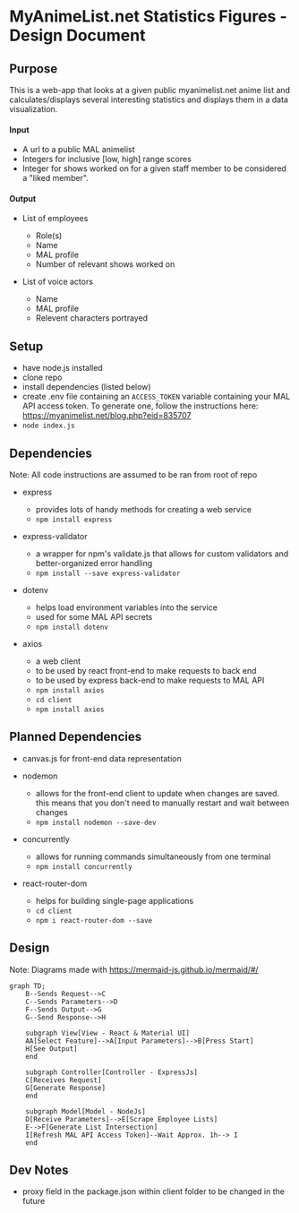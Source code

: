 # MyAnimeList.net Statistics Figures - Design Document

## Purpose
This is a web-app that looks at a given public myanimelist.net anime list and calculates/displays several interesting statistics and displays them in a data visualization. 


#### Input
* A url to a public MAL animelist
* Integers for inclusive [low, high] range scores
* Integer for shows worked on for a given staff member to be considered a "liked member".
  
#### Output
* List of employees
  * Role(s)
  * Name
  * MAL profile
  * Number of relevant shows worked on

* List of voice actors
  * Name
  * MAL profile
  * Relevent characters portrayed
  
## Setup
* have node.js installed
* clone repo
* install dependencies (listed below)
* create .env file containing an `ACCESS_TOKEN` variable containing your MAL API access token. To generate one, follow the instructions here: https://myanimelist.net/blog.php?eid=835707
* `node index.js`

## Dependencies 
Note: All code instructions are assumed to be ran from root of repo
* express
  * provides lots of handy methods for creating a web service
  * `npm install express`

* express-validator 
  * a wrapper for npm's validate.js that allows for custom validators and better-organized error handling
  * `npm install --save express-validator`

* dotenv
  * helps load environment variables into the service
  * used for some MAL API secrets
  * `npm install dotenv`

* axios
  * a web client
  * to be used by react front-end to make requests to back end
  * to be used by express back-end to make requests to MAL API
  * `npm install axios`
  * `cd client`
  * `npm install axios`
  
## Planned Dependencies
* canvas.js for front-end data representation

* nodemon
  * allows for the front-end client to update when changes are saved. this means that you don't need to manually restart and wait between changes
  * `npm install nodemon --save-dev`

* concurrently
  * allows for running commands simultaneously from one terminal
  * `npm install concurrently`
  
* react-router-dom
  * helps for building single-page applications
  * `cd client`
  * `npm i react-router-dom --save`
  
## Design
Note: Diagrams made with https://mermaid-js.github.io/mermaid/#/

```mermaid
graph TD;
    B--Sends Request-->C
    C--Sends Parameters-->D
    F--Sends Output-->G
    G--Send Response-->H

    subgraph View[View - React & Material UI]
    AA[Select Feature]-->A[Input Parameters]-->B[Press Start]
    H[See Output]
    end

    subgraph Controller[Controller - ExpressJs]
    C[Receives Request]
    G[Generate Response]
    end

    subgraph Model[Model - NodeJs]
    D[Receive Parameters]-->E[Scrape Employee Lists]
    E-->F[Generate List Intersection]
    I[Refresh MAL API Access Token]--Wait Approx. 1h--> I
    end

```

## Dev Notes
* proxy field in the package.json within client folder to be changed in the future